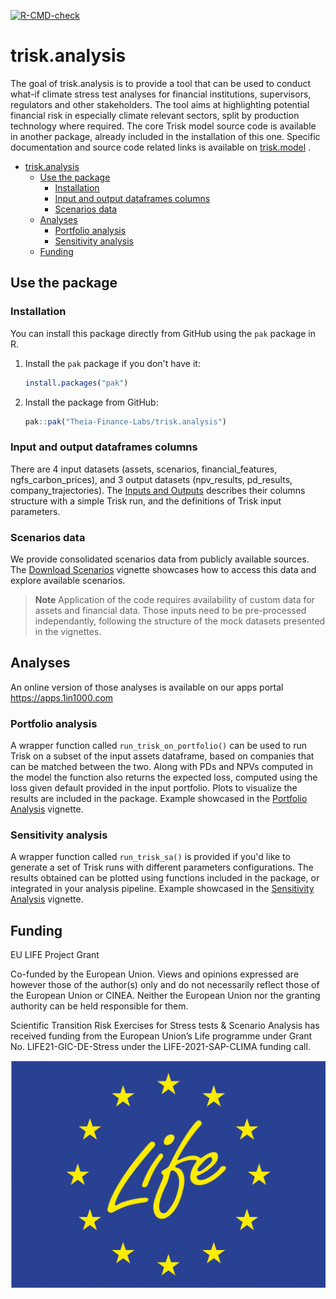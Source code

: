   <!-- badges: start -->
  [![R-CMD-check](https://github.com/Theia-Finance-Labs/trisk.utils/actions/workflows/R-CMD-check.yaml/badge.svg)](https://github.com/Theia-Finance-Labs/trisk.utils/actions/workflows/R-CMD-check.yaml)
  <!-- badges: end -->

# trisk.analysis


The goal of trisk.analysis is to provide a tool that can be used to conduct what-if climate stress test analyses for financial institutions, supervisors, regulators and other stakeholders. The tool aims at highlighting potential financial risk in especially climate relevant sectors, split by production technology where required.
The core Trisk model source code is available in another package, already included in the installation of this one. Specific documentation and source code related links is available on [trisk.model](https://theia-finance-labs.github.io/trisk.model/index.html) .



- [trisk.analysis](#triskanalysis)
  - [Use the package](#use-the-package)
    - [Installation](#installation)
    - [Input and output dataframes columns](#input-and-output-dataframes-columns)
    - [Scenarios data](#scenarios-data)
  - [Analyses](#analyses)
    - [Portfolio analysis](#portfolio-analysis)
    - [Sensitivity analysis](#sensitivity-analysis)
  - [Funding](#funding)


## Use the package

### Installation

You can install this package directly from GitHub using the `pak` package in R.

1. Install the `pak` package if you don't have it:

    ```r
    install.packages("pak")
    ```

2. Install the package from GitHub:

    ```r
    pak::pak("Theia-Finance-Labs/trisk.analysis")
    ```

### Input and output dataframes columns

There are 4 input datasets (assets, scenarios, financial_features, ngfs_carbon_prices), and 3 output datasets (npv_results, pd_results, company_trajectories). The [Inputs and Outputs](https://theia-finance-labs.github.io/trisk.analysis/articles/inputs-and-outputs.html) describes their columns structure with a simple Trisk run, and the definitions of Trisk input parameters.

### Scenarios data

We provide consolidated scenarios data from publicly available sources. The [Download Scenarios](https://theia-finance-labs.github.io/trisk.analysis/articles/download-scenarios.html) vignette showcases how to access this data and explore available scenarios.

> **Note** Application of the code requires availability of custom data for assets and financial data. Those inputs need to be pre-processed independantly, following the structure of the mock datasets presented in the vignettes. 

## Analyses

An online version of those analyses is available on our apps portal https://apps.1in1000.com

### Portfolio analysis
A wrapper function called `run_trisk_on_portfolio()` can be used to run Trisk on a subset of the input assets dataframe, based on companies that can be matched between the two. Along with PDs and NPVs computed in the model the function also returns the expected loss, computed using the loss given default provided in the input portfolio. Plots to visualize the results are included in the package.
Example showcased in the [Portfolio Analysis](https://theia-finance-labs.github.io/trisk.analysis/articles/portfolio-analysis.html) vignette.

### Sensitivity analysis
A wrapper function called `run_trisk_sa()` is provided if you'd like to generate a set of Trisk runs with different parameters configurations. The results obtained can be plotted using functions included in the package, or integrated in your analysis pipeline.
Example showcased in the [Sensitivity Analysis](https://theia-finance-labs.github.io/trisk.analysis/articles/sensitivity-analysis.html) vignette.


## Funding

EU LIFE Project Grant

Co-funded by the European Union. Views and opinions expressed are however those of the author(s) only and do not necessarily reflect those of the European Union or CINEA. Neither the European Union nor the granting authority can be held responsible for them.

Scientific Transition Risk Exercises for Stress tests & Scenario Analysis has received funding from the European Union’s Life programme under Grant No. LIFE21-GIC-DE-Stress under the LIFE-2021-SAP-CLIMA funding call.

![](data-raw/LifeLogo2.jpg)

